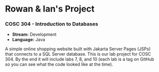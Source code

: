 # Rowan & Ian's Project
### COSC 304 - Introduction to Databases

- **Stream:** Development
- **Language:** Java

A simple online shopping website built with Jakarta Server Pages (JSPs) that connects to a SQL Server database. This is our lab project for COSC 304. By the end it will include labs 7, 8, and 10 (each lab is a tag on GitHub so you can see what the code looked like at the time).
